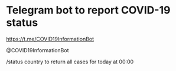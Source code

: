 # Telegram bot to report COVID-19 status 

https://t.me/COVID19InformationBot

@COVID19InformationBot 

/status country to return all cases for today at 00:00 
